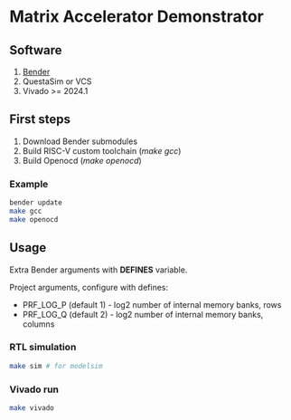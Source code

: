 # Matrix Accelerator Demonstrator

## Software

1. [Bender](https://github.com/pulp-platform/bender)
1. QuestaSim or VCS
1. Vivado >= 2024.1

## First steps

1. Download Bender submodules
1. Build RISC-V custom toolchain (*make gcc*)
1. Build Openocd (*make openocd*)

### Example

```bash
bender update
make gcc
make openocd
```

## Usage

Extra Bender arguments with **DEFINES** variable.

Project arguments, configure with defines:

* PRF_LOG_P (default 1) - log2 number of internal memory banks, rows
* PRF_LOG_Q (default 2) - log2 number of internal memory banks, columns

### RTL simulation

```bash
make sim # for modelsim
```

### Vivado run

```bash
make vivado
```
